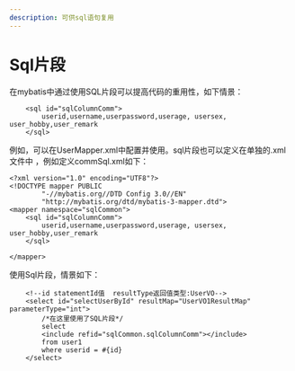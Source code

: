 ```yaml
---
description: 可供sql语句复用
---
```


# Sql片段

在mybatis中通过使用SQL片段可以提高代码的重用性，如下情景：

```text
    <sql id="sqlColumnComm">
        userid,username,userpassword,userage, usersex, user_hobby,user_remark
    </sql>

```

例如，可以在UserMapper.xml中配置并使用。sql片段也可以定义在单独的.xml文件中 ，例如定义commSql.xml如下：

```text
<?xml version="1.0" encoding="UTF8"?>
<!DOCTYPE mapper PUBLIC
        "-//mybatis.org//DTD Config 3.0//EN"
        "http://mybatis.org/dtd/mybatis-3-mapper.dtd">
<mapper namespace="sqlCommon">
    <sql id="sqlColumnComm">
        userid,username,userpassword,userage, usersex, user_hobby,user_remark
    </sql>

</mapper>
```



使用Sql片段，情景如下：

```text
    <!--id statementId值  resultType返回值类型:UserVO-->
    <select id="selectUserById" resultMap="UserVO1ResultMap" parameterType="int">
        /*在这里使用了SQL片段*/
        select
        <include refid="sqlCommon.sqlColumnComm"></include>
        from user1
        where userid = #{id}
    </select>
```





